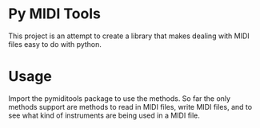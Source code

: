 # Py MIDI Tools


This project is an attempt to create a library that makes dealing with MIDI files easy to do with python.

# Usage


Import the pymiditools package to use the methods. So far the only methods support are methods to read in MIDI files, write MIDI files, and to see what kind of instruments are being used in a MIDI file.
